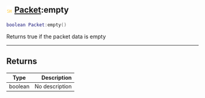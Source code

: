 ## ![shared](../../.gitbook/assets/shared.png) [Packet](https://iaswiki.rawr.dev/readme/packet):empty

```lua
boolean Packet:empty()
```

Returns true if the packet data is empty

------
## Returns

| Type   | Description |
| ------ | ----------: |
| boolean | No description |

